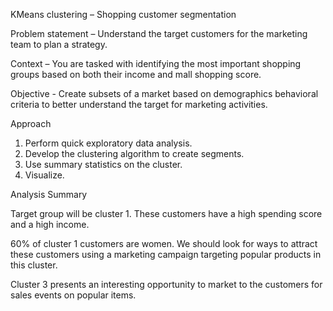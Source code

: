 KMeans clustering – Shopping customer segmentation

Problem statement – Understand the target customers for the marketing team to plan a strategy.

Context – You are tasked with identifying the most important shopping groups based on both their income and mall shopping score.

Objective - Create subsets of a market based on demographics behavioral criteria to better understand the target for marketing activities.

Approach
1.	Perform quick exploratory data analysis.
2.	Develop the clustering algorithm to create segments.
3.	Use summary statistics on the cluster.
4.	Visualize.

Analysis Summary

Target group will be cluster 1. These customers have a high spending score and a high income.

60% of cluster 1 customers are women. We should look for ways to attract these customers using a marketing campaign targeting popular products in this cluster.

Cluster 3 presents an interesting opportunity to market to the customers for sales events on popular items.

